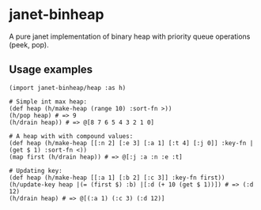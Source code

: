 # janet-binheap

A pure janet implementation of binary heap with priority queue operations (peek, pop).

## Usage examples

```janet
(import janet-binheap/heap :as h)

# Simple int max heap:
(def heap (h/make-heap (range 10) :sort-fn >))
(h/pop heap) # => 9
(h/drain heap)) # => @[8 7 6 5 4 3 2 1 0]

# A heap with with compound values:
(def heap (h/make-heap [[:n 2] [:e 3] [:a 1] [:t 4] [:j 0]] :key-fn |(get $ 1) :sort-fn <))
(map first (h/drain heap)) # => @[:j :a :n :e :t]

# Updating key:
(def heap (h/make-heap [[:a 1] [:b 2] [:c 3]] :key-fn first))
(h/update-key heap |(= (first $) :b) |[:d (+ 10 (get $ 1))]) # => (:d 12)
(h/drain heap) # => @[(:a 1) (:c 3) (:d 12)]
```
